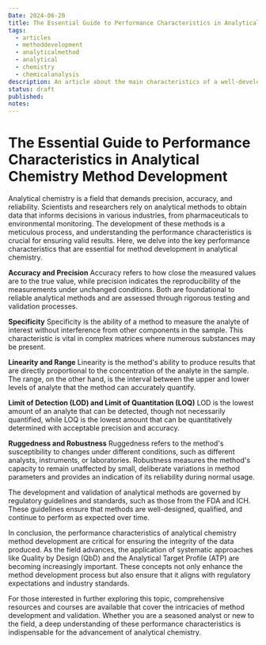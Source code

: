 ```yaml
---
Date: 2024-06-20
title: The Essential Guide to Performance Characteristics in Analytical Chemistry Method Development
tags:
  - articles
  - methoddevelopment
  - analyticalmethod
  - analytical
  - chemistry
  - chemicalanalysis
description: An article about the main characteristics of a well-developed analytical method.
status: draft
published: 
notes:
---
```

# The Essential Guide to Performance Characteristics in Analytical Chemistry Method Development

Analytical chemistry is a field that demands precision, accuracy, and reliability. Scientists and researchers rely on analytical methods to obtain data that informs decisions in various industries, from pharmaceuticals to environmental monitoring. The development of these methods is a meticulous process, and understanding the performance characteristics is crucial for ensuring valid results. Here, we delve into the key performance characteristics that are essential for method development in analytical chemistry.

**Accuracy and Precision**
Accuracy refers to how close the measured values are to the true value, while precision indicates the reproducibility of the measurements under unchanged conditions. Both are foundational to reliable analytical methods and are assessed through rigorous testing and validation processes.

**Specificity**
Specificity is the ability of a method to measure the analyte of interest without interference from other components in the sample. This characteristic is vital in complex matrices where numerous substances may be present.

**Linearity and Range**
Linearity is the method's ability to produce results that are directly proportional to the concentration of the analyte in the sample. The range, on the other hand, is the interval between the upper and lower levels of analyte that the method can accurately quantify.

**Limit of Detection (LOD) and Limit of Quantitation (LOQ)**
LOD is the lowest amount of an analyte that can be detected, though not necessarily quantified, while LOQ is the lowest amount that can be quantitatively determined with acceptable precision and accuracy.

**Ruggedness and Robustness**
Ruggedness refers to the method's susceptibility to changes under different conditions, such as different analysts, instruments, or laboratories. Robustness measures the method's capacity to remain unaffected by small, deliberate variations in method parameters and provides an indication of its reliability during normal usage.

The development and validation of analytical methods are governed by regulatory guidelines and standards, such as those from the FDA and ICH. These guidelines ensure that methods are well-designed, qualified, and continue to perform as expected over time.

In conclusion, the performance characteristics of analytical chemistry method development are critical for ensuring the integrity of the data produced. As the field advances, the application of systematic approaches like Quality by Design (QbD) and the Analytical Target Profile (ATP) are becoming increasingly important. These concepts not only enhance the method development process but also ensure that it aligns with regulatory expectations and industry standards.

For those interested in further exploring this topic, comprehensive resources and courses are available that cover the intricacies of method development and validation. Whether you are a seasoned analyst or new to the field, a deep understanding of these performance characteristics is indispensable for the advancement of analytical chemistry.
